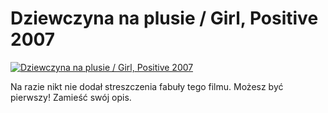 Dziewczyna na plusie / Girl, Positive 2007 
=============
[![Dziewczyna na plusie / Girl, Positive 2007 ](http://vidos.pl/images/player.gif)](http://vidos.pl/dziewczyna-na-plusie-girl-positive-2007)

 Na razie nikt nie dodał streszczenia fabuły tego filmu. Możesz być pierwszy! Zamieść swój opis.
